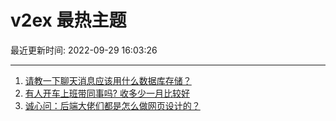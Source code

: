 # v2ex 最热主题

最近更新时间: 2022-09-29 16:03:26

--- 
1. [请教一下聊天消息应该用什么数据库存储？](https://www.v2ex.com/t/883731) 
2. [有人开车上班带同事吗? 收多少一月比较好](https://www.v2ex.com/t/883740) 
3. [诚心问：后端大佬们都是怎么做网页设计的？](https://www.v2ex.com/t/883733) 

